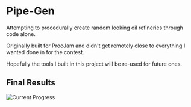 # Pipe-Gen

Attempting to procedurally create random looking oil refineries through code alone.

Originally built for ProcJam and didn't get remotely close to everything I wanted done in for the contest.

Hopefully the tools I built in this project will be re-used for future ones.

## Final Results

![Current Progress](https://i.imgur.com/0ISKY5T.png)
